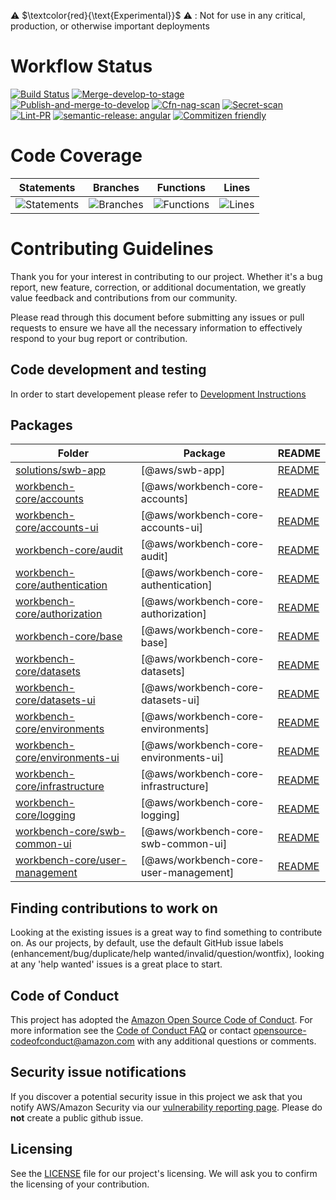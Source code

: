 
⚠️ $\textcolor{red}{\text{Experimental}}$ ⚠️ : Not for use in any critical, production, or otherwise important deployments

# Workflow Status
[![Build Status](https://github.com/aws-solutions/solution-spark-on-aws/workflows/Build-and-test/badge.svg)](https://github.com/aws-solutions/solution-spark-on-aws/workflows/Build-and-test/badge.svg)
[![Merge-develop-to-stage](https://github.com/aws-solutions/solution-spark-on-aws/workflows/Merge-develop-to-stage/badge.svg)](https://github.com/aws-solutions/solution-spark-on-aws/workflows/Merge-develop-to-stage/badge.svg)
[![Publish-and-merge-to-develop](https://github.com/aws-solutions/solution-spark-on-aws/workflows/Publish-and-merge-to-develop/badge.svg)](https://github.com/aws-solutions/solution-spark-on-aws/workflows/Publish-and-merge-to-develop/badge.svg)
[![Cfn-nag-scan](https://github.com/aws-solutions/solution-spark-on-aws/workflows/Cfn-nag-scan/badge.svg)](https://github.com/aws-solutions/solution-spark-on-aws/workflows/Cfn-nag-scan/badge.svg)
[![Secret-scan](https://github.com/aws-solutions/solution-spark-on-aws/workflows/Secret-scan/badge.svg)](https://github.com/aws-solutions/solution-spark-on-aws/workflows/Secret-scan/badge.svg)
[![Lint-PR](https://github.com/aws-solutions/solution-spark-on-aws/workflows/Lint-pr/badge.svg)](https://github.com/aws-solutions/solution-spark-on-aws/workflows/Lint-pr/badge.svg)
[![semantic-release: angular](https://img.shields.io/badge/semantic--release-angular-e10079?logo=semantic-release)](https://github.com/semantic-release/semantic-release)
[![Commitizen friendly](https://img.shields.io/badge/commitizen-friendly-brightgreen.svg)](http://commitizen.github.io/cz-cli/)

# Code Coverage
| Statements                  | Branches                | Functions                 | Lines             |
| --------------------------- | ----------------------- | ------------------------- | ----------------- |
| ![Statements](https://img.shields.io/badge/statements-89.64%25-yellow.svg?style=flat) | ![Branches](https://img.shields.io/badge/branches-88.2%25-yellow.svg?style=flat) | ![Functions](https://img.shields.io/badge/functions-88.43%25-yellow.svg?style=flat) | ![Lines](https://img.shields.io/badge/lines-89.97%25-yellow.svg?style=flat) |


# Contributing Guidelines

Thank you for your interest in contributing to our project. Whether it's a bug report, new feature, correction, or additional documentation, we greatly value feedback and contributions from our community.

Please read through this document before submitting any issues or pull requests to ensure we have all the necessary information to effectively respond to your bug report or contribution.

## Code development and testing

In order to start developement please refer to [Development Instructions](./DEVELOPMENT.md#solution-spark-on-aws-development-instructions)

<!-- GENERATED PROJECT SUMMARY START -->

## Packages

<!-- the table below was generated using the ./repo-scripts/repo-toolbox script -->

| Folder | Package | README |
| ------ | ------- | ------ |
| [solutions/swb-app](./solutions/swb-app/) | [@aws/swb-app] | [README](./solutions/swb-app/README.md)
| [workbench-core/accounts](./workbench-core/accounts/) | [@aws/workbench-core-accounts] | [README](./workbench-core/accounts/README.md)
| [workbench-core/accounts-ui](./workbench-core/accounts-ui/) | [@aws/workbench-core-accounts-ui] | [README](./workbench-core/accounts-ui/README.md)
| [workbench-core/audit](./workbench-core/audit/) | [@aws/workbench-core-audit] | [README](./workbench-core/audit/README.md)
| [workbench-core/authentication](./workbench-core/authentication/) | [@aws/workbench-core-authentication] | [README](./workbench-core/authentication/README.md)
| [workbench-core/authorization](./workbench-core/authorization/) | [@aws/workbench-core-authorization] | [README](./workbench-core/authorization/README.md)
| [workbench-core/base](./workbench-core/base/) | [@aws/workbench-core-base] | [README](./workbench-core/base/README.md)
| [workbench-core/datasets](./workbench-core/datasets/) | [@aws/workbench-core-datasets] | [README](./workbench-core/datasets/README.md)
| [workbench-core/datasets-ui](./workbench-core/datasets-ui/) | [@aws/workbench-core-datasets-ui] | [README](./workbench-core/datasets-ui/README.md)
| [workbench-core/environments](./workbench-core/environments/) | [@aws/workbench-core-environments] | [README](./workbench-core/environments/README.md)
| [workbench-core/environments-ui](./workbench-core/environments-ui/) | [@aws/workbench-core-environments-ui] | [README](./workbench-core/environments-ui/README.md)
| [workbench-core/infrastructure](./workbench-core/infrastructure/) | [@aws/workbench-core-infrastructure] | [README](./workbench-core/infrastructure/README.md)
| [workbench-core/logging](./workbench-core/logging/) | [@aws/workbench-core-logging] | [README](./workbench-core/logging/README.md)
| [workbench-core/swb-common-ui](./workbench-core/swb-common-ui/) | [@aws/workbench-core-swb-common-ui] | [README](./workbench-core/swb-common-ui/README.md)
| [workbench-core/user-management](./workbench-core/user-management/) | [@aws/workbench-core-user-management] | [README](./workbench-core/user-management/README.md)
<!-- GENERATED PROJECT SUMMARY END -->

## Finding contributions to work on

Looking at the existing issues is a great way to find something to contribute on. As our projects, by default, use the default GitHub issue labels (enhancement/bug/duplicate/help wanted/invalid/question/wontfix), looking at any 'help wanted' issues is a great place to start.

## Code of Conduct

This project has adopted the [Amazon Open Source Code of Conduct](https://aws.github.io/code-of-conduct).
For more information see the [Code of Conduct FAQ](https://aws.github.io/code-of-conduct-faq) or contact
opensource-codeofconduct@amazon.com with any additional questions or comments.

## Security issue notifications

If you discover a potential security issue in this project we ask that you notify AWS/Amazon Security via our [vulnerability reporting page](http://aws.amazon.com/security/vulnerability-reporting/). Please do **not** create a public github issue.

## Licensing

See the [LICENSE](LICENSE) file for our project's licensing. We will ask you to confirm the licensing of your contribution.
